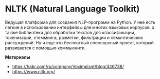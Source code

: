 # NLTK (Natural Language Toolkit)
Ведущая платформа для создания NLP-программ на Python. 
У нее есть легкие в использовании интерфейсы для многих языковых корпусов, 
а также библиотеки для обработки текстов для классификации, токенизации, 
стемминга, разметки, фильтрации и семантических рассуждений. 
Ну и еще это бесплатный опенсорсный проект, который развивается с помощью коммьюнити.

**Материалы**
* https://habr.com/ru/company/Voximplant/blog/446738/
* https://www.nltk.org/
